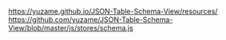 https://yuzame.github.io/JSON-Table-Schema-View/resources/
https://github.com/yuzame/JSON-Table-Schema-View/blob/master/js/stores/schema.js
